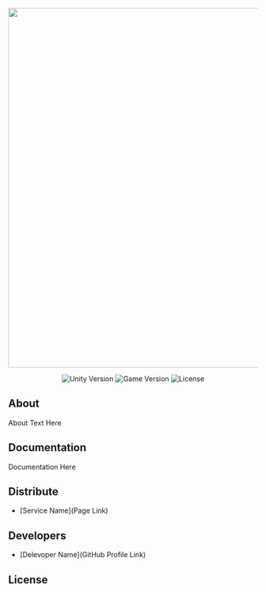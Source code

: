 <p align="center">
      <img src="https://www.google.com/url?sa=i&url=https%3A%2F%2Fwww.iconsdb.com%2Fguacamole-green-icons%2Fgithub-11-icon.html&psig=AOvVaw1oL_i0tqgqNidiTgvX3kF_&ust=1686162628466000&source=images&cd=vfe&ved=0CBEQjRxqFwoTCOCGh7ejr_8CFQAAAAAdAAAAABAK" width="726">
</p>

<p align="center">
   <img src="" alt="Unity Version">
   <img src="" alt="Game Version">
   <img src="" alt="License">
</p>

## About

About Text Here

## Documentation

Documentation Here

## Distribute

- [Service Name](Page Link)


## Developers

- [Delevoper Name](GitHub Profile Link)

## License

